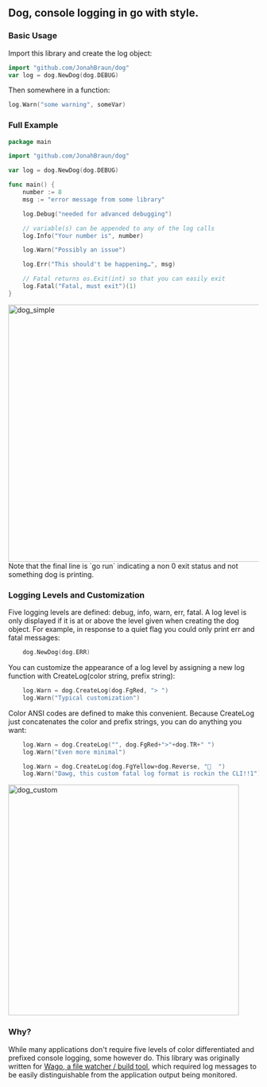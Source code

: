 ## Dog, console logging in go with style.

### Basic Usage
Import this library and create the log object:
```go
import "github.com/JonahBraun/dog"
var log = dog.NewDog(dog.DEBUG)
```

Then somewhere in a function:
```go
log.Warn("some warning", someVar)
```

### Full Example
```go
package main

import "github.com/JonahBraun/dog"

var log = dog.NewDog(dog.DEBUG)

func main() {
	number := 8
	msg := "error message from some library"

	log.Debug("needed for advanced debugging")

	// variable(s) can be appended to any of the log calls
	log.Info("Your number is", number)

	log.Warn("Possibly an issue")

	log.Err("This should't be happening…", msg)

	// Fatal returns os.Exit(int) so that you can easily exit
	log.Fatal("Fatal, must exit")(1)
}
```

<img width="517" alt="dog_simple" src="https://cloud.githubusercontent.com/assets/611339/9560595/a9af8b2e-4dd1-11e5-8d41-17e51a3b9d8f.png">
Note that the final line is `go run` indicating a non 0 exit status and not something dog is printing.

### Logging Levels and Customization
Five logging levels are defined: debug, info, warn, err, fatal. A log level is only displayed if it is at or above the level given when creating the dog object. For example, in response to a quiet flag you could only print err and fatal messages:
```go
	dog.NewDog(dog.ERR)
```

You can customize the appearance of a log level by assigning a new log function with CreateLog(color string, prefix string):
```go
	log.Warn = dog.CreateLog(dog.FgRed, "> ")
	log.Warn("Typical customization")
```

Color ANSI codes are defined to make this convenient. Because CreateLog just concatenates the color and prefix strings, you can do anything you want:
```go
	log.Warn = dog.CreateLog("", dog.FgRed+">"+dog.TR+" ")
	log.Warn("Even more minimal")

	log.Warn = dog.CreateLog(dog.FgYellow+dog.Reverse, "🐺  ")
	log.Warn("Dawg, this custom fatal log format is rockin the CLI!!1")
```
<img width="464" alt="dog_custom" src="https://cloud.githubusercontent.com/assets/611339/9560594/a99a5466-4dd1-11e5-953d-dc273dd9e23a.png">

### Why?
While many applications don't require five levels of color differentiated and prefixed console logging, some however do. This library was originally written for [Wago, a file watcher / build tool](https://github.com/JonahBraun/wago), which required log messages to be easily distinguishable from the application output being monitored.
